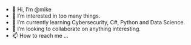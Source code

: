 - 👋 Hi, I’m @mike
- 👀 I’m interested in too many things.
- 🌱 I’m currently learning Cybersecurity, C#, Python and Data Science.
- 💞️ I’m looking to collaborate on anything interesting.
- 📫 How to reach me ...

<!---
mikefink22/mikefink22 is a ✨ special ✨ repository because its `README.md` (this file) appears on your GitHub profile.
You can click the Preview link to take a look at your changes.
--->
